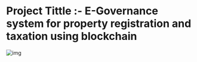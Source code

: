 # Project Tittle :- E-Governance system for property registration and taxation using blockchain

![img](https://github.com/Prathmesh-Gorle/Project-E-Governance-system-for-property-registration-and-taxation-using-blockchain/assets/86977369/2b5d1316-bb83-4d05-924c-da31b303b48d)
